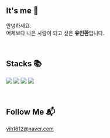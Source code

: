 
## It's me 👋 


안녕하세요. <br/> 어제보다 나은 사람이 되고 싶은 **유인환**입니다.

<br/>


## Stacks 📚


<img src="https://img.shields.io/badge/html5-E34F26?style=for-the-badge&logo=html5&logoColor=white"/></a>
<img src="https://img.shields.io/badge/Css3-1572B6?style=for-the-badge&logo=css3&logoColor=white"/></a>
<img src="https://img.shields.io/badge/Javascript-ffb13b?style=for-the-badge&logo=javascript&logoColor=white"/></a>
<img src="https://img.shields.io/badge/React-0088CC?style=for-the-badge&logo=react&logoColor=white"/></a>


<br/>


## Follow Me 📬
yih1612@naver.com
